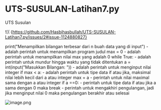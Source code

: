 # UTS-SUSULAN-Latihan7.py
UTS Susulan

![( {https://github.com/Hasbihasbullah/UTS-SUSULAN-Latihan7.py/issues/2#issue-1124880827}

print("Menampilkan bilangan terbesar dari n buah data yang di input") - adalah perintah untuk menampilkan program judul max = 0 - adalah perintah untuk menampilkan nilai max yang adalah 0 while True: - adalah perintah untuk mundur hingga waktu yang tidak ditentukan a = int(input("Masukkan Bilangan: ")) - adalah perintah untuk menginput nilai integer if max < a: - adalah perintah untuk tipe data if atau jika, maksimal nilai lebih kecil dari a atau integer max = a - perintah untuk nilai maximal sama dengan a atau integer if a ==0: - perintah untuk tipe data if atau jika a sama dengan 0 maka break - perintah untuk mengakhiri pengulangan, jadi jika menginput nilai 0 maka pengulangan berakhir atau selesai 


![image.png]( {https://github.com/Hasbihasbullah/UTS-SUSULAN-Latihan7.py/issues/2#issue-1124880827} )
